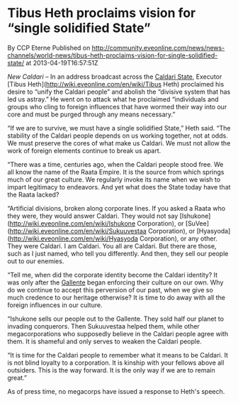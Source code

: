 # Tibus Heth proclaims vision for “single solidified State”
By CCP Eterne
Published on http://community.eveonline.com/news/news-channels/world-news/tibus-heth-proclaims-vision-for-single-solidified-state/ at 2013-04-19T16:57:51Z

_New Caldari –_ In an address broadcast across the [Caldari State](http://wiki.eveonline.com/en/wiki/Caldari), Executor [Tibus Heth](http://wiki.eveonline.com/en/wiki/Tibus Heth) proclaimed his desire to “unify the Caldari people” and abolish the “divisive system that has led us astray.” He went on to attack what he proclaimed “individuals and groups who cling to foreign influences that have wormed their way into our core and must be purged through any means necessary.”

“If we are to survive, we must have a single solidified State,” Heth said. “The stability of the Caldari people depends on us working together, not at odds. We must preserve the cores of what make us Caldari. We must not allow the work of foreign elements continue to break us apart.

“There was a time, centuries ago, when the Caldari people stood free. We all know the name of the Raata Empire. It is the source from which springs much of our great culture. We regularly invoke its name when we wish to impart legitimacy to endeavors. And yet what does the State today have that the Raata lacked?

“Artificial divisions, broken along corporate lines. If you asked a Raata who they were, they would answer Caldari. They would not say [Ishukone](http://wiki.eveonline.com/en/wiki/Ishukone Corporation), or [SuVee](http://wiki.eveonline.com/en/wiki/Sukuuvestaa Corporation), or [Hyasyoda](http://wiki.eveonline.com/en/wiki/Hyasyoda Corporation), or any other. They were Caldari. I am Caldari. You all are Caldari. But there are those, such as I just named, who tell you differently. And then, they sell our people out to our enemies.

“Tell me, when did the corporate identity become the Caldari identity? It was only after the [Gallente](http://wiki.eveonline.com/en/wiki/Gallente) began enforcing their culture on our own. Why do we continue to accept this perversion of our past, when we give so much credence to our heritage otherwise? It is time to do away with all the foreign influences in our culture.

“Ishukone sells our people out to the Gallente. They sold half our planet to invading conquerors. Then Sukuuvestaa helped them, while other megacorporations who supposedly believe in the Caldari people agree with them. It is shameful and only serves to weaken the Caldari people.

“It is time for the Caldari people to remember what it means to be Caldari. It is not blind loyalty to a corporation. It is kinship with your fellows above all outsiders. This is the way forward. It is the only way if we are to remain great.”

As of press time, no megacorps have issued a response to Heth's speech.

